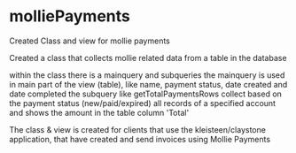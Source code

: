 # molliePayments
Created Class and view for mollie payments

Created a class that collects mollie related data from a table in the database

within the class there is a mainquery and subqueries 
the mainquery is used in main part of the view (table), like name, payment status, date created and date completed
the subquery like getTotalPaymentsRows collect based on the payment status (new/paid/expired) all records of a specified account
and shows the amount in the table column 'Total'

The class & view is created for clients that use the kleisteen/claystone application, that have created and send invoices using Mollie Payments
